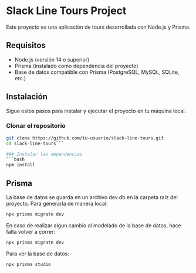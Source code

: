 # Slack Line Tours Project

Este proyecto es una aplicación de tours desarrollada con Node.js y Prisma.

## Requisitos

- Node.js (versión 14 o superior)
- Prisma (instalado como dependencia del proyecto)
- Base de datos compatible con Prisma (PostgreSQL, MySQL, SQLite, etc.)

## Instalación

Sigue estos pasos para instalar y ejecutar el proyecto en tu máquina local.

### Clonar el repositorio

```bash
git clone https://github.com/tu-usuario/slack-line-tours.git
cd slack-line-tours```

### Instalar las dependencias
```bash
npm install
```

## Prisma

La base de datos se guarda en un archivo dev.db en la carpeta raiz del proyecto.
Para generarla de manera local:
```bash
npx prisma migrate dev
```
En caso de realizar algun cambio al modelado de la base de datos, hace falta volver a correr: 
```bash
npx prisma migrate dev
```
Para ver la base de datos:
```bash
npx prisma studio
```

